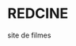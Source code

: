 <!DOCTYPE html>
<html lang="pt-br">
<head>
    <meta charset="UTF-8">
    <meta name="viewport" content="width=device-width, initial-scale=1.0">
    <title>REDCINE</title>
    <link rel="stylesheet" href="style.css">
</head>
</body>
<h1>REDCINE</h1>
<p>site de filmes</p>

</body>
</html>
